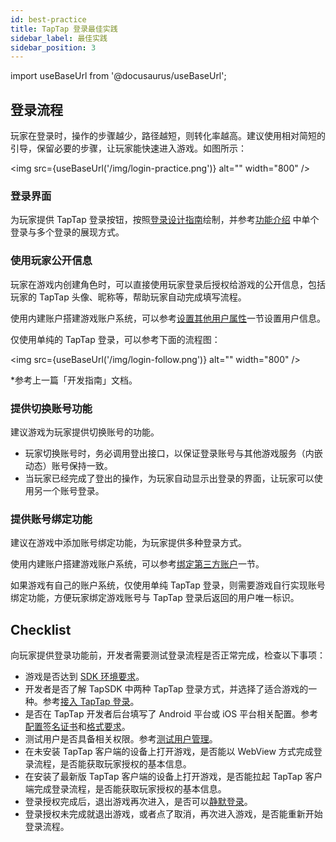 ```yaml
---
id: best-practice
title: TapTap 登录最佳实践
sidebar_label: 最佳实践
sidebar_position: 3
---
```


import useBaseUrl from '@docusaurus/useBaseUrl';

## 登录流程

玩家在登录时，操作的步骤越少，路径越短，则转化率越高。建议使用相对简短的引导，保留必要的步骤，让玩家能快速进入游戏。如图所示：

<img src={useBaseUrl('/img/login-practice.png')} alt="" width="800" />

### 登录界面

为玩家提供 TapTap 登录按钮，按照[登录设计指南](/design/)绘制，并参考[功能介绍](/sdk/taptap-login/features/) 中单个登录与多个登录的展现方式。

### 使用玩家公开信息

玩家在游戏内创建角色时，可以直接使用玩家登录后授权给游戏的公开信息，包括玩家的 TapTap 头像、昵称等，帮助玩家自动完成填写流程。

使用内建账户搭建游戏账户系统，可以参考[设置其他用户属性](/sdk/authentication/guide/#设置其他用户属性)一节设置用户信息。

仅使用单纯的 TapTap 登录，可以参考下面的流程图：

<img src={useBaseUrl('/img/login-follow.png')} alt="" width="800" />

*参考上一篇「开发指南」文档。

### 提供切换账号功能

建议游戏为玩家提供切换账号的功能。

- 玩家切换账号时，务必调用登出接口，以保证登录账号与其他游戏服务（内嵌动态）账号保持一致。
- 当玩家已经完成了登出的操作，为玩家自动显示出登录的界面，让玩家可以使用另一个账号登录。

### 提供账号绑定功能

建议在游戏中添加账号绑定功能，为玩家提供多种登录方式。

使用内建账户搭建游戏账户系统，可以参考[绑定第三方账户](/sdk/authentication/guide/#绑定第三方账户)一节。

如果游戏有自己的账户系统，仅使用单纯 TapTap 登录，则需要游戏自行实现账号绑定功能，方便玩家绑定游戏账号与 TapTap 登录后返回的用户唯一标识。

## Checklist

向玩家提供登录功能前，开发者需要测试登录流程是否正常完成，检查以下事项：

* 游戏是否达到 [SDK 环境要求](/sdk/start/quickstart/#环境要求)。
* 开发者是否了解 TapSDK 中两种 TapTap 登录方式，并选择了适合游戏的一种。参考[接入 TapTap 登录](/sdk/taptap-login/guide/start/)。
* 是否在 TapTap 开发者后台填写了 Android 平台或 iOS 平台相关配置。参考[配置签名证书](/sdk/start/quickstart/#配置签名证书)和[格式要求](/sdk/taptap-login/features/#配置签名证书)。
* 测试用户是否具备相关权限。参考[测试用户管理](/sdk/start/test-accounts/)。
* 在未安装 TapTap 客户端的设备上打开游戏，是否能以 WebView 方式完成登录流程，是否能获取玩家授权的基本信息。
* 在安装了最新版 TapTap 客户端的设备上打开游戏，是否能拉起 TapTap 客户端完成登录流程，是否能获取玩家授权的基本信息。
* 登录授权完成后，退出游戏再次进入，是否可以[静默登录](/sdk/taptap-login/features/#实现静默登录)。
* 登录授权未完成就退出游戏，或者点了取消，再次进入游戏，是否能重新开始登录流程。
